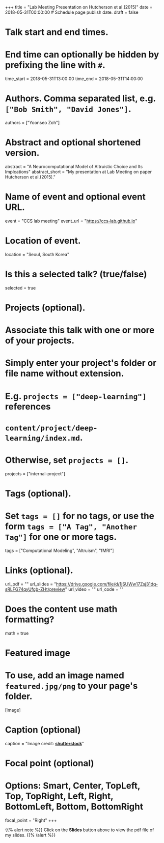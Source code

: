 +++
title = "Lab Meeting Presentation on Hutcherson et al.(2015)"
date = 2018-05-31T00:00:00  # Schedule page publish date.
draft = false

# Talk start and end times.
#   End time can optionally be hidden by prefixing the line with `#`.
time_start = 2018-05-31T13:00:00
time_end = 2018-05-31T14:00:00

# Authors. Comma separated list, e.g. `["Bob Smith", "David Jones"]`.
authors = ["Yoonseo Zoh"]

# Abstract and optional shortened version.
abstract = "A Neurocomputational Model of Altruistic Choice and Its Implcations"
abstract_short = "My presentation at Lab Meeting on paper Hutcherson et al.(2015)."

# Name of event and optional event URL.
event = "CCS lab meeting"
event_url = "https://ccs-lab.github.io"

# Location of event.
location = "Seoul, South Korea"

# Is this a selected talk? (true/false)
selected = true

# Projects (optional).
#   Associate this talk with one or more of your projects.
#   Simply enter your project's folder or file name without extension.
#   E.g. `projects = ["deep-learning"]` references 
#   `content/project/deep-learning/index.md`.
#   Otherwise, set `projects = []`.
projects = ["internal-project"]

# Tags (optional).
#   Set `tags = []` for no tags, or use the form `tags = ["A Tag", "Another Tag"]` for one or more tags.
tags = ["Computational Modeling", "Altruism", "fMRI"]

# Links (optional).
url_pdf = ""
url_slides = "https://drive.google.com/file/d/1jSUWw17Zsj31dq-sRLFG74qyUfgb-ZHt/preview"
url_video = ""
url_code = ""

# Does the content use math formatting?
math = true

# Featured image
# To use, add an image named `featured.jpg/png` to your page's folder. 
[image]
  # Caption (optional)
  caption = "Image credit: [**shutterstock**](https://unsplash.com/photos/bzdhc5b3Bxs)"

  # Focal point (optional)
  # Options: Smart, Center, TopLeft, Top, TopRight, Left, Right, BottomLeft, Bottom, BottomRight
  focal_point = "Right"
+++

{{% alert note %}}
Click on the **Slides** button above to view the pdf file of my slides.
{{% /alert %}}

